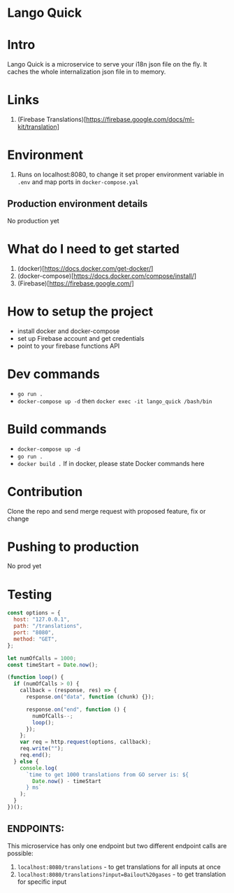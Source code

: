 # Lango Quick

# Intro

Lango Quick is a microservice to serve your i18n json file on the fly.
It caches the whole internalization json file in to memory.

# Links

1. (Firebase Translations)[https://firebase.google.com/docs/ml-kit/translation]

# Environment

1. Runs on localhost:8080, to change it set proper environment variable in `.env` and map ports in `docker-compose.yal`

## Production environment details

No production yet

# What do I need to get started

1. (docker)[https://docs.docker.com/get-docker/]
2. (docker-compose)[https://docs.docker.com/compose/install/]
3. (Firebase)[https://firebase.google.com/]

# How to setup the project

- install docker and docker-compose
- set up Firebase account and get credentials
- point to your firebase functions API

# Dev commands

- `go run .`
- `docker-compose up -d` then `docker exec -it lango_quick /bash/bin`

# Build commands

- `docker-compose up -d`
- `go run .`
- `docker build .`
  If in docker, please state Docker commands here

# Contribution

Clone the repo and send merge request with proposed feature, fix or change

# Pushing to production

No prod yet

# Testing

```javascript
const options = {
  host: "127.0.0.1",
  path: "/translations",
  port: "8080",
  method: "GET",
};

let numOfCalls = 1000;
const timeStart = Date.now();

(function loop() {
  if (numOfCalls > 0) {
    callback = (response, res) => {
      response.on("data", function (chunk) {});

      response.on("end", function () {
        numOfCalls--;
        loop();
      });
    };
    var req = http.request(options, callback);
    req.write("");
    req.end();
  } else {
    console.log(
      `time to get 1000 translations from GO server is: ${
        Date.now() - timeStart
      } ms`
    );
  }
})();
```

## ENDPOINTS:

This microservice has only one endpoint but two different endpoint calls are possible:

1. `localhost:8080/translations` - to get translations for all inputs at once
2. `localhost:8080/translations?input=Bailout%20gases` - to get translation for specific input
